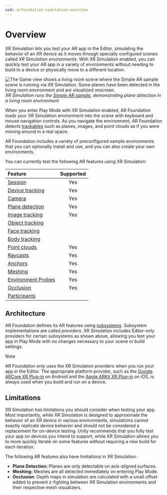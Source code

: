```yaml
---
uid: arfoundation-simulation-overview
---
```

# Overview

XR Simulation lets you test your AR app in the Editor, simulating the behavior of an XR device as it moves through specially configured scenes called *XR Simulation environments*. With XR Simulation enabled, you can quickly test your AR app in a variety of environments without needing to build to a device or physically move to a different location.

![The Game view shows a living room scene where the Simple AR sample scene is running via XR Simulation. Some planes have been detected in the living room environment and are visualized onscreen.](../images/simulation-simple-ar.png)<br/>*XR Simulation runs the [Simple AR sample](https://github.com/Unity-Technologies/arfoundation-samples#simplear), demonstrating plane detection in a living room environment*

When you enter Play Mode with XR Simulation enabled, AR Foundation loads your XR Simulation environment into the scene with keyboard and mouse navigation controls. As you navigate the environment, AR Foundation detects [trackables](xref:arfoundation-managers#trackables-and-trackable-managers) such as planes, images, and point clouds as if you were moving around in a real space.

AR Foundation includes a variety of preconfigured sample environments that you can optionally install and use, and you can also create your own environments.

You can currently test the following AR features using XR Simulation:

| Feature                                                                                       | Supported |
| :-------------------------------------------------------------------------------------------- |:-:|
| [Session](xref:arfoundation-session)                                                          | Yes |
| [Device tracking](xref:arfoundation-device-tracking)                                          | Yes |
| [Camera](xref:arfoundation-camera)                                                            | Yes |
| [Plane detection](xref:arfoundation-plane-detection)                                          | Yes |
| [Image tracking](xref:arfoundation-image-tracking)                                            | Yes |
| [Object tracking](xref:arfoundation-object-tracking)                                          |   |
| [Face tracking](xref:arfoundation-face-tracking)                                              |   |
| [Body tracking](xref:UnityEngine.XR.ARFoundation.ARHumanBodyManager)                          |   |
| [Point clouds](xref:arfoundation-point-clouds)                                                | Yes |
| [Raycasts](xref:arfoundation-raycasts)                                                        | Yes |
| [Anchors](xref:arfoundation-anchors)                                                          | Yes |
| [Meshing](xref:arfoundation-meshing)                                                          | Yes |
| [Environment Probes](xref:arfoundation-environment-probes)                                    | Yes |
| [Occlusion](xref:arfoundation-occlusion)                                                      | Yes |
| [Participants](xref:arfoundation-participant-tracking)                                        |   |

## Architecture

AR Foundation defines its AR features using [subsystems](xref:arfoundation-subsystems). Subsystem implementations are called *providers*. XR Simulation includes Editor-only providers for certain subsystems as shown above, allowing you test your app in Play Mode with no changes necessary to your scene or build settings.

> [!NOTE]
> AR Foundation only uses the XR Simulation providers when you run your app in the Editor. The appropriate platform provider, such as the [Google ARCore XR Plug-in](https://docs.unity3d.com/Packages/com.unity.xr.arcore@6.0/manual/index.html) on Android and the [Apple ARKit XR Plug-in](https://docs.unity3d.com/Packages/com.unity.xr.arkit@6.0/manual/index.html) on iOS, is always used when you build and run on a device.

## Limitations

XR Simulation has limitations you should consider when testing your app. Most importantly, while XR Simulation is designed to approximate the behavior of an XR device in various environments, simulations cannot exactly replicate device behavior and should not be considered a replacement for on-device testing. Unity recommends that you fully test your app on devices you intend to support, while XR Simulation allows you to more quickly iterate on some features without requiring a new build for each iteration.

The following AR features also have limitations in XR Simulation:

* **Plane Detection:** Planes are only detectable on axis-aligned surfaces.
* **Meshing:** Meshes are all detected immediately on entering Play Mode.
* **Occlusion**: Depth maps in simulation are calculated with a small offset added to prevent z-fighting between XR Simulation environments and their respective mesh visualizers.
